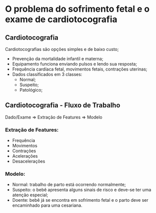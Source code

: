 # O problema do sofrimento fetal e o exame de cardiotocografia

## Cardiotocografia

Cardiotocografias são opções simples e de baixo custo;

-   Prevenção da mortalidade infantil e materna;
-   Equipamento funciona enviando pulsos e lendo sua resposta;
-   Frequência cardíaca fetal, movimentos fetais, contrações uterinas;
-   Dados classificados em 3 classes:
    -   Normal;
    -   Suspeito;
    -   Patológico;

## Cardiotocografia - Fluxo de Trabalho

Dado/Exame => Extração de Features => Modelo

### Extração de Features:

-   Frequência
-   Movimentos
-   Contrações
-   Acelerações
-   Desacelerações

### Modelo:

-   Normal: trabalho de parto está ocorrendo normalmente;
-   Suspeito: o bebê apresenta alguns sinais de risco e deve-se ter uma atenção especial;
-   Doente: bebê já se encontra em sofrimento fetal e o parto deve ser encaminhado para uma cesariana.
